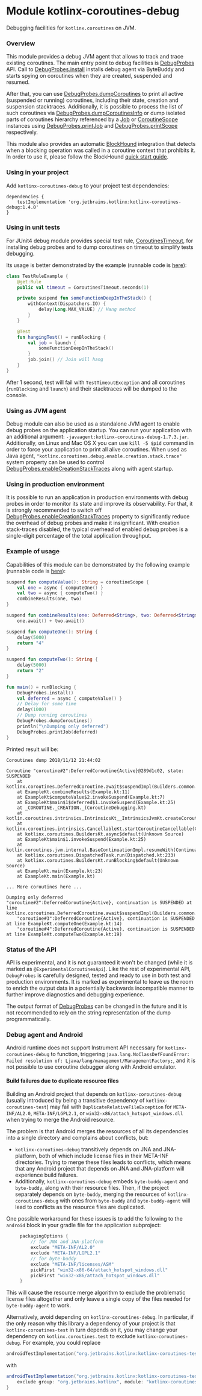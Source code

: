 # Module kotlinx-coroutines-debug

Debugging facilities for `kotlinx.coroutines` on JVM.

### Overview

This module provides a debug JVM agent that allows to track and trace existing coroutines.
The main entry point to debug facilities is [DebugProbes] API.
Call to [DebugProbes.install] installs debug agent via ByteBuddy and starts spying on coroutines when they are created, suspended and resumed.

After that, you can use [DebugProbes.dumpCoroutines] to print all active (suspended or running) coroutines, including their state, creation and
suspension stacktraces.
Additionally, it is possible to process the list of such coroutines via [DebugProbes.dumpCoroutinesInfo] or dump isolated parts
of coroutines hierarchy referenced by a [Job] or [CoroutineScope] instances using  [DebugProbes.printJob] and [DebugProbes.printScope] respectively.

This module also provides an automatic [BlockHound](https://github.com/reactor/BlockHound) integration
that detects when a blocking operation was called in a coroutine context that prohibits it. In order to use it,
please follow the BlockHound [quick start guide](
https://github.com/reactor/BlockHound/blob/1.0.8.RELEASE/docs/quick_start.md).

### Using in your project

Add `kotlinx-coroutines-debug` to your project test dependencies:
```
dependencies {
    testImplementation 'org.jetbrains.kotlinx:kotlinx-coroutines-debug:1.4.0'
}
```

### Using in unit tests

For JUnit4 debug module provides special test rule, [CoroutinesTimeout], for installing debug probes
and to dump coroutines on timeout to simplify tests debugging.

Its usage is better demonstrated by the example (runnable code is [here](test/TestRuleExample.kt)):
 
```kotlin
class TestRuleExample {
    @get:Rule
    public val timeout = CoroutinesTimeout.seconds(1)

    private suspend fun someFunctionDeepInTheStack() {
        withContext(Dispatchers.IO) {
            delay(Long.MAX_VALUE) // Hang method
        }  
    }

    @Test
    fun hangingTest() = runBlocking {
        val job = launch {
            someFunctionDeepInTheStack()
        }
        job.join() // Join will hang
    }
}
```

After 1 second, test will fail with `TestTimeoutException` and all coroutines (`runBlocking` and `launch`) and their
stacktraces will be dumped to the console.

### Using as JVM agent

Debug module can also be used as a standalone JVM agent to enable debug probes on the application startup.
You can run your application with an additional argument: `-javaagent:kotlinx-coroutines-debug-1.7.3.jar`.
Additionally, on Linux and Mac OS X you can use `kill -5 $pid` command in order to force your application to print all alive coroutines.
When used as Java agent, `"kotlinx.coroutines.debug.enable.creation.stack.trace"` system property can be used to control 
[DebugProbes.enableCreationStackTraces] along with agent startup.

### Using in production environment

It is possible to run an application in production environments with debug probes in order to monitor its 
state and improve its observability. 
For that, it is strongly recommended to switch off [DebugProbes.enableCreationStackTraces] property to significantly 
reduce the overhead of debug probes and make it insignificant.
With creation stack-traces disabled, the typical overhead of enabled debug probes is a single-digit percentage of the total
application throughput.


### Example of usage

Capabilities of this module can be demonstrated by the following example 
(runnable code is [here](test/Example.kt)):

```kotlin
suspend fun computeValue(): String = coroutineScope {
    val one = async { computeOne() }
    val two = async { computeTwo() }
    combineResults(one, two)
}

suspend fun combineResults(one: Deferred<String>, two: Deferred<String>): String =
    one.await() + two.await()

suspend fun computeOne(): String {
    delay(5000)
    return "4"
}

suspend fun computeTwo(): String {
    delay(5000)
    return "2"
}

fun main() = runBlocking {
    DebugProbes.install()
    val deferred = async { computeValue() }
    // Delay for some time
    delay(1000)
    // Dump running coroutines
    DebugProbes.dumpCoroutines()
    println("\nDumping only deferred")
    DebugProbes.printJob(deferred)
}
```

Printed result will be:

```
Coroutines dump 2018/11/12 21:44:02

Coroutine "coroutine#2":DeferredCoroutine{Active}@289d1c02, state: SUSPENDED
	at kotlinx.coroutines.DeferredCoroutine.await$suspendImpl(Builders.common.kt:99)
	at ExampleKt.combineResults(Example.kt:11)
	at ExampleKt$computeValue$2.invokeSuspend(Example.kt:7)
	at ExampleKt$main$1$deferred$1.invokeSuspend(Example.kt:25)
	at _COROUTINE._CREATION._(CoroutineDebugging.kt)
	at kotlin.coroutines.intrinsics.IntrinsicsKt__IntrinsicsJvmKt.createCoroutineUnintercepted(IntrinsicsJvm.kt:116)
	at kotlinx.coroutines.intrinsics.CancellableKt.startCoroutineCancellable(Cancellable.kt:25)
	at kotlinx.coroutines.BuildersKt.async$default(Unknown Source)
	at ExampleKt$main$1.invokeSuspend(Example.kt:25)
	at kotlin.coroutines.jvm.internal.BaseContinuationImpl.resumeWith(ContinuationImpl.kt:32)
	at kotlinx.coroutines.DispatchedTask.run(Dispatched.kt:233)
	at kotlinx.coroutines.BuildersKt.runBlocking$default(Unknown Source)
	at ExampleKt.main(Example.kt:23)
	at ExampleKt.main(Example.kt)

... More coroutines here ...

Dumping only deferred
"coroutine#2":DeferredCoroutine{Active}, continuation is SUSPENDED at line kotlinx.coroutines.DeferredCoroutine.await$suspendImpl(Builders.common.kt:99)
    "coroutine#3":DeferredCoroutine{Active}, continuation is SUSPENDED at line ExampleKt.computeOne(Example.kt:14)
    "coroutine#4":DeferredCoroutine{Active}, continuation is SUSPENDED at line ExampleKt.computeTwo(Example.kt:19)
```

### Status of the API

API is experimental, and it is not guaranteed it won't be changed (while it is marked as `@ExperimentalCoroutinesApi`).
Like the rest of experimental API, `DebugProbes` is carefully designed, tested and ready to use in both test and production 
environments. It is marked as experimental to leave us the room to enrich the output data in a potentially backwards incompatible manner
to further improve diagnostics and debugging experience.

The output format of [DebugProbes] can be changed in the future and it is not recommended to rely on the string representation
of the dump programmatically.

### Debug agent and Android

Android runtime does not support Instrument API necessary for `kotlinx-coroutines-debug` to function, triggering `java.lang.NoClassDefFoundError: Failed resolution of: Ljava/lang/management/ManagementFactory;`,
and it is not possible to use coroutine debugger along with Android emulator.

<!---
Make an exception googlable
java.lang.NoClassDefFoundError: Failed resolution of: Ljava/lang/management/ManagementFactory;
        at kotlinx.coroutines.repackaged.net.bytebuddy.agent.ByteBuddyAgent$ProcessProvider$ForCurrentVm$ForLegacyVm.resolve(ByteBuddyAgent.java:1055)
        at kotlinx.coroutines.repackaged.net.bytebuddy.agent.ByteBuddyAgent$ProcessProvider$ForCurrentVm.resolve(ByteBuddyAgent.java:1038)
        at kotlinx.coroutines.repackaged.net.bytebuddy.agent.ByteBuddyAgent.install(ByteBuddyAgent.java:374)
        at kotlinx.coroutines.repackaged.net.bytebuddy.agent.ByteBuddyAgent.install(ByteBuddyAgent.java:342)
        at kotlinx.coroutines.repackaged.net.bytebuddy.agent.ByteBuddyAgent.install(ByteBuddyAgent.java:328)
        at kotlinx.coroutines.debug.internal.DebugProbesImpl.install(DebugProbesImpl.kt:39)
        at kotlinx.coroutines.debug.DebugProbes.install(DebugProbes.kt:49)
-->

#### Build failures due to duplicate resource files

Building an Android project that depends on `kotlinx-coroutines-debug` (usually introduced by being a transitive
dependency of `kotlinx-coroutines-test`) may fail with `DuplicateRelativeFileException` for `META-INF/AL2.0`,
`META-INF/LGPL2.1`, or `win32-x86/attach_hotspot_windows.dll` when trying to merge the Android resource.

The problem is that Android merges the resources of all its dependencies into a single directory and complains about
conflicts, but:
* `kotlinx-coroutines-debug` transitively depends on JNA and JNA-platform, both of which include license files in their
  META-INF directories. Trying to merge these files leads to conflicts, which means that any Android project that
  depends on JNA and JNA-platform will experience build failures.
* Additionally, `kotlinx-coroutines-debug` embeds `byte-buddy-agent` and `byte-buddy`, along with their resource files.
  Then, if the project separately depends on `byte-buddy`, merging the resources of `kotlinx-coroutines-debug` with ones
  from `byte-buddy` and `byte-buddy-agent` will lead to conflicts as the resource files are duplicated.

One possible workaround for these issues is to add the following to the `android` block in your gradle file for the
application subproject:
```groovy
     packagingOptions {
         // for JNA and JNA-platform
         exclude "META-INF/AL2.0"
         exclude "META-INF/LGPL2.1"
         // for byte-buddy
         exclude "META-INF/licenses/ASM"
         pickFirst "win32-x86-64/attach_hotspot_windows.dll"
         pickFirst "win32-x86/attach_hotspot_windows.dll"
     }
```
This will cause the resource merge algorithm to exclude the problematic license files altogether and only leave a single
copy of the files needed for `byte-buddy-agent` to work.

Alternatively, avoid depending on `kotlinx-coroutines-debug`. In particular, if the only reason why this library a
dependency of your project is that `kotlinx-coroutines-test` in turn depends on it, you may change your dependency on
`kotlinx.coroutines.test` to exclude `kotlinx-coroutines-debug`. For example, you could replace
```kotlin
androidTestImplementation("org.jetbrains.kotlinx:kotlinx-coroutines-test:$coroutines_version")
```
with
```groovy
androidTestImplementation("org.jetbrains.kotlinx:kotlinx-coroutines-test:$coroutines_version") {
    exclude group: "org.jetbrains.kotlinx", module: "kotlinx-coroutines-debug"
}
```
<!---
Snippets of stacktraces for googling:

org.gradle.api.tasks.TaskExecutionException: Execution failed for task ':app:mergeDebugAndroidTestJavaResource'.
        ...
Caused by: org.gradle.workers.intelrnal.DefaultWorkerExecutor$WorkExecutionException: A failure occurred while executing com.android.build.gradle.internal.tasks.Workers$ActionFacade
        ...
Caused by: com.android.builder.merge.DuplicateRelativeFileException: More than one file was found with OS independent path 'META-INF/AL2.0'.
        at com.android.builder.merge.StreamMergeAlgorithms.lambda$acceptOnlyOne$2(StreamMergeAlgorithms.java:85)
        at com.android.builder.merge.StreamMergeAlgorithms.lambda$select$3(StreamMergeAlgorithms.java:106)
        at com.android.builder.merge.IncrementalFileMergerOutputs$1.create(IncrementalFileMergerOutputs.java:88)
        at com.android.builder.merge.DelegateIncrementalFileMergerOutput.create(DelegateIncrementalFileMergerOutput.java:64)
        at com.android.build.gradle.internal.tasks.MergeJavaResourcesDelegate$run$output$1.create(MergeJavaResourcesDelegate.kt:230)
        at com.android.builder.merge.IncrementalFileMerger.updateChangedFile(IncrementalFileMerger.java:242)
        at com.android.builder.merge.IncrementalFileMerger.mergeChangedInputs(IncrementalFileMerger.java:203)
        at com.android.builder.merge.IncrementalFileMerger.merge(IncrementalFileMerger.java:80)
        at com.android.build.gradle.internal.tasks.MergeJavaResourcesDelegate.run(MergeJavaResourcesDelegate.kt:276)
        at com.android.build.gradle.internal.tasks.MergeJavaResRunnable.run(MergeJavaResRunnable.kt:81)
        at com.android.build.gradle.internal.tasks.Workers$ActionFacade.run(Workers.kt:242)
        at org.gradle.workers.internal.AdapterWorkAction.execute(AdapterWorkAction.java:50)
        at org.gradle.workers.internal.DefaultWorkerServer.execute(DefaultWorkerServer.java:50)
        at org.gradle.workers.internal.NoIsolationWorkerFactory$1$1.create(NoIsolationWorkerFactory.java:63)
        at org.gradle.workers.internal.NoIsolationWorkerFactory$1$1.create(NoIsolationWorkerFactory.java:59)
        at org.gradle.internal.classloader.ClassLoaderUtils.executeInClassloader(ClassLoaderUtils.java:98)
        at org.gradle.workers.internal.NoIsolationWorkerFactory$1.lambda$execute$0(NoIsolationWorkerFactory.java:59)
        at org.gradle.workers.internal.AbstractWorker$1.call(AbstractWorker.java:44)
        at org.gradle.workers.internal.AbstractWorker$1.call(AbstractWorker.java:41)
        at org.gradle.internal.operations.DefaultBuildOperationExecutor$CallableBuildOperationWorker.execute(DefaultBuildOperationExecutor.java:416)
        at org.gradle.internal.operations.DefaultBuildOperationExecutor$CallableBuildOperationWorker.execute(DefaultBuildOperationExecutor.java:406)
        at org.gradle.internal.operations.DefaultBuildOperationExecutor$1.execute(DefaultBuildOperationExecutor.java:165)
        at org.gradle.internal.operations.DefaultBuildOperationExecutor.execute(DefaultBuildOperationExecutor.java:250)
        at org.gradle.internal.operations.DefaultBuildOperationExecutor.execute(DefaultBuildOperationExecutor.java:158)
        at org.gradle.internal.operations.DefaultBuildOperationExecutor.call(DefaultBuildOperationExecutor.java:102)
        at org.gradle.internal.operations.DelegatingBuildOperationExecutor.call(DelegatingBuildOperationExecutor.java:36)
        at org.gradle.workers.internal.AbstractWorker.executeWrappedInBuildOperation(AbstractWorker.java:41)
        at org.gradle.workers.internal.NoIsolationWorkerFactory$1.execute(NoIsolationWorkerFactory.java:53)
        at org.gradle.workers.internal.DefaultWorkerExecutor.lambda$submitWork$2(DefaultWorkerExecutor.java:200)
        at org.gradle.internal.work.DefaultConditionalExecutionQueue$ExecutionRunner.runExecution(DefaultConditionalExecutionQueue.java:215)
        at org.gradle.internal.work.DefaultConditionalExecutionQueue$ExecutionRunner.runBatch(DefaultConditionalExecutionQueue.java:164)
        at org.gradle.internal.work.DefaultConditionalExecutionQueue$ExecutionRunner.run(DefaultConditionalExecutionQueue.java:131)

Execution failed for task ':app:mergeStagingDebugAndroidTestJavaResource'.
Execution failed for task ':app:mergeDebugAndroidTestJavaResource'.
Execution failed for task ':app:mergeDebugTestJavaResource'

More than one file was found with OS independent path 'META-INF/LGPL2.1'
More than one file was found with OS independent path 'win32-x86/attach_hotspot_windows.dll'
More than one file was found with OS independent path 'win32-x86-64/attach_hotspot_windows.dll'
-->
<!--- MODULE kotlinx-coroutines-core -->
<!--- INDEX kotlinx.coroutines -->

[Job]: https://kotlinlang.org/api/kotlinx.coroutines/kotlinx-coroutines-core/kotlinx.coroutines/-job/index.html
[CoroutineScope]: https://kotlinlang.org/api/kotlinx.coroutines/kotlinx-coroutines-core/kotlinx.coroutines/-coroutine-scope/index.html

<!--- MODULE kotlinx-coroutines-debug -->
<!--- INDEX kotlinx.coroutines.debug -->

[DebugProbes]: https://kotlinlang.org/api/kotlinx.coroutines/kotlinx-coroutines-debug/kotlinx.coroutines.debug/-debug-probes/index.html
[DebugProbes.install]: https://kotlinlang.org/api/kotlinx.coroutines/kotlinx-coroutines-debug/kotlinx.coroutines.debug/-debug-probes/install.html
[DebugProbes.dumpCoroutines]: https://kotlinlang.org/api/kotlinx.coroutines/kotlinx-coroutines-debug/kotlinx.coroutines.debug/-debug-probes/dump-coroutines.html
[DebugProbes.dumpCoroutinesInfo]: https://kotlinlang.org/api/kotlinx.coroutines/kotlinx-coroutines-debug/kotlinx.coroutines.debug/-debug-probes/dump-coroutines-info.html
[DebugProbes.printJob]: https://kotlinlang.org/api/kotlinx.coroutines/kotlinx-coroutines-debug/kotlinx.coroutines.debug/-debug-probes/print-job.html
[DebugProbes.printScope]: https://kotlinlang.org/api/kotlinx.coroutines/kotlinx-coroutines-debug/kotlinx.coroutines.debug/-debug-probes/print-scope.html
[DebugProbes.enableCreationStackTraces]: https://kotlinlang.org/api/kotlinx.coroutines/kotlinx-coroutines-debug/kotlinx.coroutines.debug/-debug-probes/enable-creation-stack-traces.html

<!--- INDEX kotlinx.coroutines.debug.junit4 -->

[CoroutinesTimeout]: https://kotlinlang.org/api/kotlinx.coroutines/kotlinx-coroutines-debug/kotlinx.coroutines.debug.junit4/-coroutines-timeout/index.html

<!--- END -->
